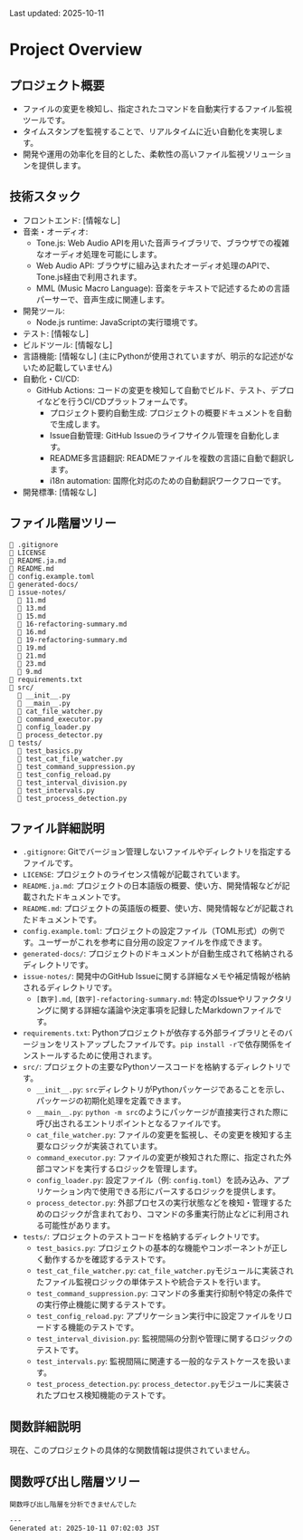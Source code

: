 Last updated: 2025-10-11

# Project Overview

## プロジェクト概要
- ファイルの変更を検知し、指定されたコマンドを自動実行するファイル監視ツールです。
- タイムスタンプを監視することで、リアルタイムに近い自動化を実現します。
- 開発や運用の効率化を目的とした、柔軟性の高いファイル監視ソリューションを提供します。

## 技術スタック
- フロントエンド: [情報なし]
- 音楽・オーディオ:
    - Tone.js: Web Audio APIを用いた音声ライブラリで、ブラウザでの複雑なオーディオ処理を可能にします。
    - Web Audio API: ブラウザに組み込まれたオーディオ処理のAPIで、Tone.js経由で利用されます。
    - MML (Music Macro Language): 音楽をテキストで記述するための言語パーサーで、音声生成に関連します。
- 開発ツール:
    - Node.js runtime: JavaScriptの実行環境です。
- テスト: [情報なし]
- ビルドツール: [情報なし]
- 言語機能: [情報なし] (主にPythonが使用されていますが、明示的な記述がないため記載していません)
- 自動化・CI/CD:
    - GitHub Actions: コードの変更を検知して自動でビルド、テスト、デプロイなどを行うCI/CDプラットフォームです。
        - プロジェクト要約自動生成: プロジェクトの概要ドキュメントを自動で生成します。
        - Issue自動管理: GitHub Issueのライフサイクル管理を自動化します。
        - README多言語翻訳: READMEファイルを複数の言語に自動で翻訳します。
        - i18n automation: 国際化対応のための自動翻訳ワークフローです。
- 開発標準: [情報なし]

## ファイル階層ツリー
```
📄 .gitignore
📄 LICENSE
📖 README.ja.md
📖 README.md
📄 config.example.toml
📁 generated-docs/
📁 issue-notes/
  📖 11.md
  📖 13.md
  📖 15.md
  📖 16-refactoring-summary.md
  📖 16.md
  📖 19-refactoring-summary.md
  📖 19.md
  📖 21.md
  📖 23.md
  📖 9.md
📄 requirements.txt
📁 src/
  📄 __init__.py
  📄 __main__.py
  📄 cat_file_watcher.py
  📄 command_executor.py
  📄 config_loader.py
  📄 process_detector.py
📁 tests/
  📄 test_basics.py
  📄 test_cat_file_watcher.py
  📄 test_command_suppression.py
  📄 test_config_reload.py
  📄 test_interval_division.py
  📄 test_intervals.py
  📄 test_process_detection.py
```

## ファイル詳細説明
-   `.gitignore`: Gitでバージョン管理しないファイルやディレクトリを指定するファイルです。
-   `LICENSE`: プロジェクトのライセンス情報が記載されています。
-   `README.ja.md`: プロジェクトの日本語版の概要、使い方、開発情報などが記載されたドキュメントです。
-   `README.md`: プロジェクトの英語版の概要、使い方、開発情報などが記載されたドキュメントです。
-   `config.example.toml`: プロジェクトの設定ファイル（TOML形式）の例です。ユーザーがこれを参考に自分用の設定ファイルを作成できます。
-   `generated-docs/`: プロジェクトのドキュメントが自動生成されて格納されるディレクトリです。
-   `issue-notes/`: 開発中のGitHub Issueに関する詳細なメモや補足情報が格納されるディレクトリです。
    -   `[数字].md`, `[数字]-refactoring-summary.md`: 特定のIssueやリファクタリングに関する詳細な議論や決定事項を記録したMarkdownファイルです。
-   `requirements.txt`: Pythonプロジェクトが依存する外部ライブラリとそのバージョンをリストアップしたファイルです。`pip install -r`で依存関係をインストールするために使用されます。
-   `src/`: プロジェクトの主要なPythonソースコードを格納するディレクトリです。
    -   `__init__.py`: `src`ディレクトリがPythonパッケージであることを示し、パッケージの初期化処理を定義できます。
    -   `__main__.py`: `python -m src`のようにパッケージが直接実行された際に呼び出されるエントリポイントとなるファイルです。
    -   `cat_file_watcher.py`: ファイルの変更を監視し、その変更を検知する主要なロジックが実装されています。
    -   `command_executor.py`: ファイルの変更が検知された際に、指定された外部コマンドを実行するロジックを管理します。
    -   `config_loader.py`: 設定ファイル（例: `config.toml`）を読み込み、アプリケーション内で使用できる形にパースするロジックを提供します。
    -   `process_detector.py`: 外部プロセスの実行状態などを検知・管理するためのロジックが含まれており、コマンドの多重実行防止などに利用される可能性があります。
-   `tests/`: プロジェクトのテストコードを格納するディレクトリです。
    -   `test_basics.py`: プロジェクトの基本的な機能やコンポーネントが正しく動作するかを確認するテストです。
    -   `test_cat_file_watcher.py`: `cat_file_watcher.py`モジュールに実装されたファイル監視ロジックの単体テストや統合テストを行います。
    -   `test_command_suppression.py`: コマンドの多重実行抑制や特定の条件での実行停止機能に関するテストです。
    -   `test_config_reload.py`: アプリケーション実行中に設定ファイルをリロードする機能のテストです。
    -   `test_interval_division.py`: 監視間隔の分割や管理に関するロジックのテストです。
    -   `test_intervals.py`: 監視間隔に関連する一般的なテストケースを扱います。
    -   `test_process_detection.py`: `process_detector.py`モジュールに実装されたプロセス検知機能のテストです。

## 関数詳細説明
現在、このプロジェクトの具体的な関数情報は提供されていません。

## 関数呼び出し階層ツリー
```
関数呼び出し階層を分析できませんでした

---
Generated at: 2025-10-11 07:02:03 JST

